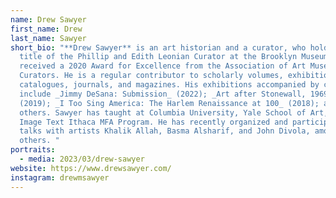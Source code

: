 ```yaml
---
name: Drew Sawyer
first_name: Drew
last_name: Sawyer
short_bio: "**Drew Sawyer** is an art historian and a curator, who holds the
  title of the Phillip and Edith Leonian Curator at the Brooklyn Museum. He
  received a 2020 Award for Excellence from the Association of Art Museum
  Curators. He is a regular contributor to scholarly volumes, exhibition
  catalogues, journals, and magazines. His exhibitions accompanied by catalogues
  include _Jimmy DeSana: Submission_ (2022); _Art after Stonewall, 1969-1989_
  (2019); _I Too Sing America: The Harlem Renaissance at 100_ (2018); and many
  others. Sawyer has taught at Columbia University, Yale School of Art, and
  Image Text Ithaca MFA Program. He has recently organized and participated in
  talks with artists Khalik Allah, Basma Alsharif, and John Divola, among
  others. "
portraits:
  - media: 2023/03/drew-sawyer
website: https://www.drewsawyer.com/
instagram: drewmsawyer
---
```

